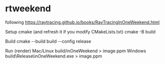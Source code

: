 # rtweekend
following https://raytracing.github.io/books/RayTracingInOneWeekend.html

Setup cmake (and refresh it if you modify CMakeLists.txt)
cmake -B build

Build
cmake --build build --config release

Run (render)
Mac/Linux
build/inOneWeekend > image.ppm
Windows
build\Release\inOneWeekend.exe > image.ppm
